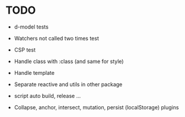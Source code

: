 # TODO

- d-model tests
- Watchers not called two times test
- CSP test
- Handle class with :class (and same for style)
- Handle template

- Separate reactive and utils in other package
- script auto build, release ...

- Collapse, anchor, intersect, mutation, persist (localStorage) plugins
